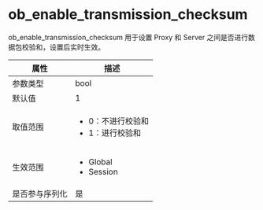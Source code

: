 ob_enable_transmission_checksum 
====================================================

ob_enable_transmission_checksum 用于设置 Proxy 和 Server 之间是否进行数据包校验和，设置后实时生效。


| **属性**  |                                                    **描述**                                                    |
|---------|--------------------------------------------------------------------------------------------------------------|
| 参数类型    | bool                                                                                                         |
| 默认值     | 1                                                                                                            |
| 取值范围    | <ul><li> 0：不进行校验和  </li><li> 1：进行校验和</li></ul>     |
| 生效范围    | <ul><li>Global</li><li>Session</li></ul>     |
| 是否参与序列化 | 是                                                                                                            |



